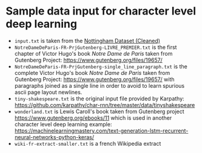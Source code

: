 # Sample data input for character level deep learning

- `input.txt` is taken from the [Nottingham Dataset (Cleaned)](https://github.com/jukedeck/nottingham-dataset)
- `NotreDameDeParis-FR-PrjGutenberg-LIVRE_PREMIER.txt` is the first chapter of Victor Hugo's book _Notre Dame de Paris_ taken from Gutenberg Project: https://www.gutenberg.org/files/19657/
- `NotreDameDeParis-FR-PrjGutenberg-single_line_paragraph.txt` is the complete Victor Hugo's book _Notre Dame de Paris_ taken from Gutenberg Project: https://www.gutenberg.org/files/19657/ with paragraphs joined as a single line in order to avoid to learn spurious ascii page layout newlines.
- `tiny-shakespeare.txt` is the original input file provided by Karpathy: https://github.com/karpathy/char-rnn/tree/master/data/tinyshakespeare
- `wonderland.txt` is Lewis Caroll's book taken from Gutenberg project https://www.gutenberg.org/ebooks/11 which is used in another character level deep learning example: https://machinelearningmastery.com/text-generation-lstm-recurrent-neural-networks-python-keras/
- `wiki-fr-extract-smaller.txt` is a french Wikipedia extract
